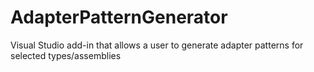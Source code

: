 AdapterPatternGenerator
=======================

Visual Studio add-in that allows a user to generate adapter patterns for selected types/assemblies
